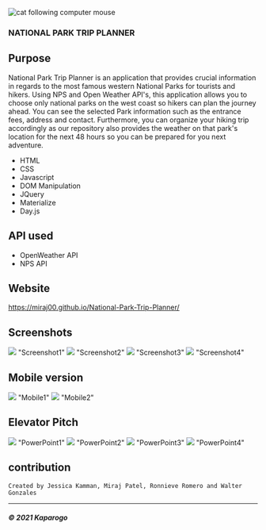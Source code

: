 ![cat following computer mouse](Readme-images/giphy.gif)




### NATIONAL PARK TRIP PLANNER


## Purpose
National Park Trip Planner is an application that provides crucial information in regards to the most famous western National Parks for tourists and hikers. Using NPS and Open Weather API's, this application allows you to choose only national parks on the west coast so hikers can plan the journey ahead.  You can see the selected Park information such as the entrance fees, address and contact. Furthermore, you can organize your hiking trip accordingly as our repository also provides the weather on that park's location for the next 48 hours so you can be prepared for you next adventure.

* HTML
* CSS
* Javascript
* DOM Manipulation
* JQuery
* Materialize
* Day.js

## API used

* OpenWeather API
* NPS API

## Website

https://miraj00.github.io/National-Park-Trip-Planner/

## Screenshots

![](Readme-images/screenshot1.PNG) "Screenshot1"
![](Readme-images/screenshot2.PNG) "Screenshot2"
![](Readme-images/screenshot3.PNG) "Screenshot3"
![](Readme-images/screenshot4.PNG) "Screenshot4"

## Mobile version

![](Readme-images/mobile1.PNG) "Mobile1"
![](Readme-images/mobile2.PNG) "Mobile2"

## Elevator Pitch

![](Readme-images/powerpoint1.PNG) "PowerPoint1"
![](Readme-images/powerpoint2.PNG) "PowerPoint2"
![](Readme-images/powerpoint3.PNG) "PowerPoint3"
![](Readme-images/powerpoint4.PNG) "PowerPoint4"


## contribution

```
Created by Jessica Kamman, Miraj Patel, Ronnieve Romero and Walter Gonzales
```

---
##### © 2021 Kaparogo

